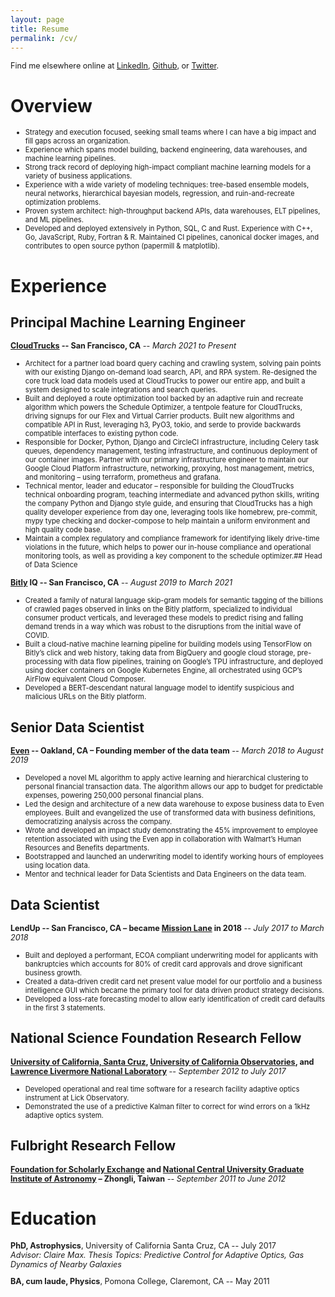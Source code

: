 ```yaml
---
layout: page
title: Resume
permalink: /cv/
---
```

<style>
li {
    font-size: 0.8em;
}
.post-content h1 {
    font-size: 1.6em;
}
.post-content h2 {
    font-size: 1.2em;
}
p {
    font-size: 0.9em;
}
</style>

Find me elsewhere online at [LinkedIn][], [Github][], or [Twitter][].

[LinkedIn]: https://www.linkedin.com/in/alexrudy/
[Github]: https://github.com/alexrudy
[Twitter]: https://twitter.com/alexrudy

# Overview
- Strategy and execution focused, seeking small teams where I can have a big impact and fill gaps across an organization.
- Experience which spans model building, backend engineering, data warehouses, and machine learning pipelines.
- Strong track record of deploying high-impact compliant machine learning models for a variety of business applications.
- Experience with a wide variety of modeling techniques: tree-based ensemble models, neural networks, hierarchical bayesian models, regression, and ruin-and-recreate optimization problems.
- Proven system architect: high-throughput backend APIs, data warehouses, ELT pipelines, and ML pipelines.
- Developed and deployed extensively in Python, SQL, C and Rust. Experience with C++, Go, JavaScript, Ruby, Fortran & R. Maintained CI pipelines, canonical docker images, and contributes to open source python (papermill & matplotlib).

# Experience

## Principal Machine Learning Engineer
**[CloudTrucks](https://www.cloudtrucks.com) -- San Francisco, CA** -- *March 2021 to Present*

- Architect for a partner load board query caching and crawling system, solving pain points with our existing Django on-demand load search, API, and RPA system. Re-designed the core truck load data models used at CloudTrucks to power our entire app, and built a system designed to scale integrations and search queries.
- Built and deployed a route optimization tool backed by an adaptive ruin and recreate algorithm which powers the Schedule Optimizer, a tentpole feature for CloudTrucks, driving signups for our Flex and Virtual Carrier products. Built new algorithms and compatible API in Rust, leveraging h3, PyO3, tokio, and serde to provide backwards compatible interfaces to existing python code.
- Responsible for Docker, Python, Django and CircleCI infrastructure, including Celery task queues, dependency management, testing infrastructure, and continuous deployment of our container images. Partner with our primary infrastructure engineer to maintain our Google Cloud Platform infrastructure, networking, proxying, host management, metrics, and monitoring – using terraform, prometheus and grafana.
- Technical mentor, leader and educator – responsible for building the CloudTrucks technical onboarding program, teaching intermediate and advanced python skills, writing the company Python and Django style guide, and ensuring that CloudTrucks has a high quality developer experience from day one, leveraging tools like homebrew, pre-commit, mypy type checking and docker-compose to help maintain a uniform environment and high quality code base.
- Maintain a complex regulatory and compliance framework for identifying likely drive-time violations in the future, which helps to power our in-house compliance and operational monitoring tools, as well as providing a key component to the schedule optimizer.## Head of Data Science 

**[Bitly](https://bitly.com) IQ -- San Francisco, CA** -- *August 2019 to March 2021*

- Created a family of natural language skip-gram models for semantic tagging of the billions of crawled pages observed in links on the Bitly platform, specialized to individual consumer product verticals, and leveraged these models to predict rising and falling demand trends in a way which was robust to the disruptions from the initial wave of COVID.
- Built a cloud-native machine learning pipeline for building models using TensorFlow on Bitly’s click and web history, taking data from BigQuery and google cloud storage, pre-processing with data flow pipelines, training on Google’s TPU infrastructure, and deployed using docker containers on Google Kubernetes Engine, all orchestrated using GCP’s AirFlow equivalent Cloud Composer.
- Developed a BERT-descendant natural language model to identify suspicious and malicious URLs on the Bitly platform.
  
## Senior Data Scientist
**[Even](https://even.com) -- Oakland, CA – Founding member of the data team** -- *March 2018 to August 2019*

- Developed a novel ML algorithm to apply active learning and hierarchical clustering to personal financial transaction data. The algorithm allows our app to budget for predictable expenses, powering 250,000 personal financial plans.
- Led the design and architecture of a new data warehouse to expose business data to Even employees. Built and evangelized the use of transformed data with business definitions, democratizing analysis across the company.
- Wrote and developed an impact study demonstrating the 45% improvement to employee retention associated with using the Even app in collaboration with Walmart’s Human Resources and Benefits departments.
- Bootstrapped and launched an underwriting model to identify working hours of employees using location data.
- Mentor and technical leader for Data Scientists and Data Engineers on the data team.

## Data Scientist
**LendUp -- San Francisco, CA – became [Mission Lane](https://www.missionlane.com) in 2018** -- *July 2017 to March 2018*

- Built and deployed a performant, ECOA compliant underwriting model for applicants with bankruptcies which accounts for 80% of credit card approvals and drove significant business growth.
- Created a data-driven credit card net present value model for our portfolio and a business intelligence GUI which became the primary tool for data driven product strategy decisions.
- Developed a loss-rate forecasting model to allow early identification of credit card defaults in the first 3 statements.

## National Science Foundation Research Fellow
**[University of California, Santa Cruz](https://ucsc.edu), [University of California Observatories](https://ucolick.org), and [Lawrence Livermore National Laboratory](https://www.llnl.gov)** -- *September 2012 to July 2017*

- Developed operational and real time software for a research facility adaptive optics instrument at Lick Observatory.
- Demonstrated the use of a predictive Kalman filter to correct for wind errors on a 1kHz adaptive optics system.

## Fulbright Research Fellow	
**[Foundation for Scholarly Exchange](http://www.fulbright.org.tw) and [National Central University Graduate Institute of Astronomy](http://www.astro.ncu.edu.tw/) – Zhongli, Taiwan** -- *September 2011 to June 2012*

# Education

**PhD, Astrophysics**, University of California Santa Cruz, CA -- July 2017
    <br />*Advisor: Claire Max. Thesis Topics: Predictive Control for Adaptive Optics, Gas Dynamics of Nearby Galaxies*

**BA, cum laude, Physics**, Pomona College, Claremont, CA -- May 2011